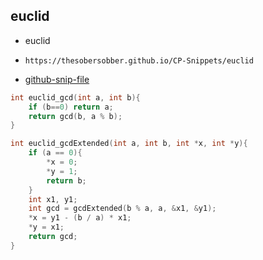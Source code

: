 
## euclid

- euclid
- ```
  https://thesobersobber.github.io/CP-Snippets/euclid
  ```
- [github-snip-file](https://github.com/theSoberSobber/CP-Snippets/blob/main/snippets.json#L477)

```cpp
int euclid_gcd(int a, int b){
    if (b==0) return a;
    return gcd(b, a % b);
}

int euclid_gcdExtended(int a, int b, int *x, int *y){
    if (a == 0){
        *x = 0;
        *y = 1;
        return b;
    }
    int x1, y1;
    int gcd = gcdExtended(b % a, a, &x1, &y1);
    *x = y1 - (b / a) * x1;
    *y = x1;
    return gcd;
}


```
